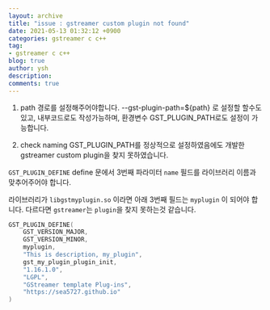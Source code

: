 ```yaml
---
layout: archive
title: "issue : gstreamer custom plugin not found"
date: 2021-05-13 01:32:12 +0900
categories: gstreamer c c++
tag:
- gstreamer c c++
blog: true
author: ysh
description: 
comments: true
---
```


1. path 
경로를 설정해주어야합니다.
--gst-plugin-path=${path} 로 설정할 할수도있고, 
내부코드로도 작성가능하며, 환경변수 GST_PLUGIN_PATH로도 설정이 가능합니다.

2. check naming
GST_PLUGIN_PATH를 정상적으로 설정하였음에도 개발한 gstreamer custom plugin을 찾지 못하였습니다.

`GST_PLUGIN_DEFINE` define 문에서 3번째 파라미터 `name` 필드를 라이브러리 이름과 맞추어주어야 합니다.

라이브러리가 `libgstmyplugin.so` 이라면 아래 3번째 필드는 `myplugin` 이 되어야 합니다. 다르다면 `gstreamer`는 `plugin`을 찾지 못하는것 같습니다.

``` c
GST_PLUGIN_DEFINE(
    GST_VERSION_MAJOR,
    GST_VERSION_MINOR,
    myplugin,
    "This is description, my_plugin",
    gst_my_plugin_plugin_init,
    "1.16.1.0",
    "LGPL",
    "GStreamer template Plug-ins",
    "https://sea5727.github.io"
)
```